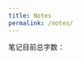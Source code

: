 ```yaml
---
title: Notes
permalink: /notes/
---
```


笔记目前总字数：<WordCount type="circuit, integral, algebra, physics, CS, statatics , complex, numerical" />


